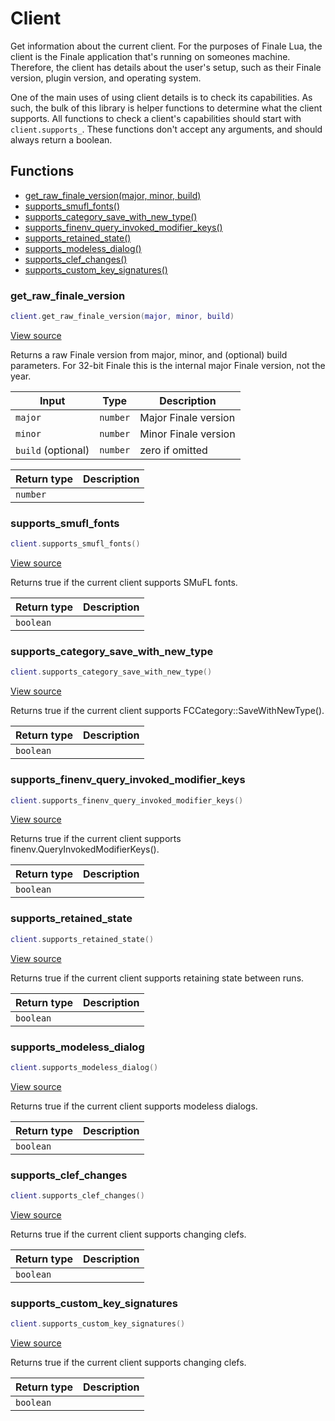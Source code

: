 # Client

Get information about the current client. For the purposes of Finale Lua, the client is
the Finale application that's running on someones machine. Therefore, the client has
details about the user's setup, such as their Finale version, plugin version, and
operating system.

One of the main uses of using client details is to check its capabilities. As such,
the bulk of this library is helper functions to determine what the client supports.
All functions to check a client's capabilities should start with `client.supports_`.
These functions don't accept any arguments, and should always return a boolean.

## Functions

- [get_raw_finale_version(major, minor, build)](#get_raw_finale_version)
- [supports_smufl_fonts()](#supports_smufl_fonts)
- [supports_category_save_with_new_type()](#supports_category_save_with_new_type)
- [supports_finenv_query_invoked_modifier_keys()](#supports_finenv_query_invoked_modifier_keys)
- [supports_retained_state()](#supports_retained_state)
- [supports_modeless_dialog()](#supports_modeless_dialog)
- [supports_clef_changes()](#supports_clef_changes)
- [supports_custom_key_signatures()](#supports_custom_key_signatures)

### get_raw_finale_version

```lua
client.get_raw_finale_version(major, minor, build)
```

[View source](https://github.com/finale-lua/lua-scripts/tree/master/src/library/client.lua.lua#L27)

Returns a raw Finale version from major, minor, and (optional) build parameters. For 32-bit Finale
this is the internal major Finale version, not the year.

| Input | Type | Description |
| ----- | ---- | ----------- |
| `major` | `number` | Major Finale version |
| `minor` | `number` | Minor Finale version |
| `build` (optional) | `number` | zero if omitted |

| Return type | Description |
| ----------- | ----------- |
| `number` |  |

### supports_smufl_fonts

```lua
client.supports_smufl_fonts()
```

[View source](https://github.com/finale-lua/lua-scripts/tree/master/src/library/client.lua.lua#L42)

Returns true if the current client supports SMuFL fonts.

| Return type | Description |
| ----------- | ----------- |
| `boolean` |  |

### supports_category_save_with_new_type

```lua
client.supports_category_save_with_new_type()
```

[View source](https://github.com/finale-lua/lua-scripts/tree/master/src/library/client.lua.lua#L53)

Returns true if the current client supports FCCategory::SaveWithNewType().

| Return type | Description |
| ----------- | ----------- |
| `boolean` |  |

### supports_finenv_query_invoked_modifier_keys

```lua
client.supports_finenv_query_invoked_modifier_keys()
```

[View source](https://github.com/finale-lua/lua-scripts/tree/master/src/library/client.lua.lua#L64)

Returns true if the current client supports finenv.QueryInvokedModifierKeys().

| Return type | Description |
| ----------- | ----------- |
| `boolean` |  |

### supports_retained_state

```lua
client.supports_retained_state()
```

[View source](https://github.com/finale-lua/lua-scripts/tree/master/src/library/client.lua.lua#L75)

Returns true if the current client supports retaining state between runs.

| Return type | Description |
| ----------- | ----------- |
| `boolean` |  |

### supports_modeless_dialog

```lua
client.supports_modeless_dialog()
```

[View source](https://github.com/finale-lua/lua-scripts/tree/master/src/library/client.lua.lua#L86)

Returns true if the current client supports modeless dialogs.

| Return type | Description |
| ----------- | ----------- |
| `boolean` |  |

### supports_clef_changes

```lua
client.supports_clef_changes()
```

[View source](https://github.com/finale-lua/lua-scripts/tree/master/src/library/client.lua.lua#L97)

Returns true if the current client supports changing clefs.

| Return type | Description |
| ----------- | ----------- |
| `boolean` |  |

### supports_custom_key_signatures

```lua
client.supports_custom_key_signatures()
```

[View source](https://github.com/finale-lua/lua-scripts/tree/master/src/library/client.lua.lua#L108)

Returns true if the current client supports changing clefs.

| Return type | Description |
| ----------- | ----------- |
| `boolean` |  |
